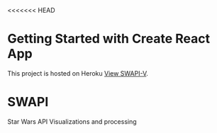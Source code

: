 <<<<<<< HEAD

# Getting Started with Create React App

This project is hosted on Heroku [View SWAPI-V](https://swapi-v.herokuapp.com/).

# SWAPI

Star Wars API Visualizations and processing


